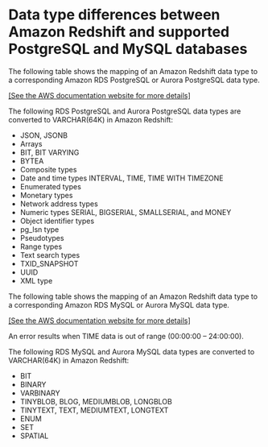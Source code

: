 # Data type differences between Amazon Redshift and supported PostgreSQL and MySQL databases<a name="federated-data-types"></a>

The following table shows the mapping of an Amazon Redshift data type to a corresponding Amazon RDS PostgreSQL or Aurora PostgreSQL data type\. 

[\[See the AWS documentation website for more details\]](http://docs.aws.amazon.com/redshift/latest/dg/federated-data-types.html)

The following RDS PostgreSQL and Aurora PostgreSQL data types are converted to VARCHAR\(64K\) in Amazon Redshift: 
+ JSON, JSONB
+ Arrays
+ BIT, BIT VARYING
+ BYTEA
+ Composite types
+ Date and time types INTERVAL, TIME, TIME WITH TIMEZONE
+ Enumerated types
+ Monetary types
+ Network address types
+ Numeric types SERIAL, BIGSERIAL, SMALLSERIAL, and MONEY 
+ Object identifier types
+ pg\_lsn type
+ Pseudotypes
+ Range types
+ Text search types
+ TXID\_SNAPSHOT
+ UUID
+ XML type 

The following table shows the mapping of an Amazon Redshift data type to a corresponding Amazon RDS MySQL or Aurora MySQL data type\. 

[\[See the AWS documentation website for more details\]](http://docs.aws.amazon.com/redshift/latest/dg/federated-data-types.html)

An error results when TIME data is out of range \(00:00:00 – 24:00:00\)\.

The following RDS MySQL and Aurora MySQL data types are converted to VARCHAR\(64K\) in Amazon Redshift: 
+ BIT
+ BINARY
+ VARBINARY
+ TINYBLOB, BLOG, MEDIUMBLOB, LONGBLOB
+ TINYTEXT, TEXT, MEDIUMTEXT, LONGTEXT
+ ENUM
+ SET
+ SPATIAL
